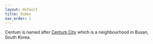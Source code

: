 ```yaml
---
layout: default
title: Index
nav_order: 1
---
```




Centum is named after [Centum City](https://en.wikipedia.org/wiki/Centum_City) which is a neighbourhood in Busan, South Korea.